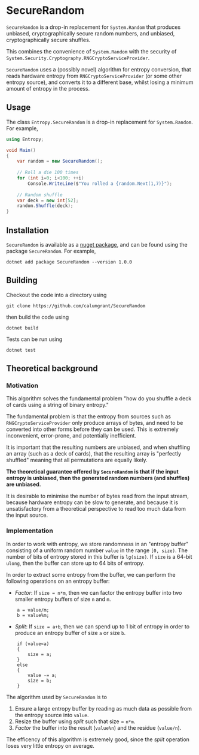 # SecureRandom
`SecureRandom` is a drop-in replacement for `System.Random` that produces unbiased, cryptographically secure random numbers, and unbiased, cryptographically secure shuffles.

This combines the convenience of `System.Random` with the security of `System.Security.Cryptography.RNGCryptoServiceProvider`.

`SecureRandom` uses a (possibly novel) algorithm for entropy conversion, that reads hardware entropy from `RNGCryptoServiceProvider` (or  some other entropy source), and converts it to a different base, whilst losing a minimum amount of entropy in the process.

## Usage

The class `Entropy.SecureRandom` is a drop-in replacement for `System.Random`. For example,

```cs
using Entropy;

void Main()
{
    var random = new SecureRandom();
    
    // Roll a die 100 times
    for (int i=0; i<100; ++i)
        Console.WriteLine($"You rolled a {random.Next(1,7)}");
    
    // Random shuffle
    var deck = new int[52];
    random.Shuffle(deck);
}
```

## Installation
`SecureRandom` is available as a [nuget package](https://www.nuget.org/packages/SecureRandom), and can be found using the package `SecureRandom`. For example,
```
dotnet add package SecureRandom --version 1.0.0
```

## Building

Checkout the code into a directory using
```
git clone https://github.com/calumgrant/SecureRandom
```
then build the code using
```
dotnet build
```
Tests can be run using
```
dotnet test
```

## Theoretical background

### Motivation

This algorithm solves the fundamental problem "how do you shuffle a deck of cards using a string of binary entropy."

The fundamental problem is that the entropy from sources such as `RNGCryptoServiceProvider` only produce arrays of bytes,
and need to be converted into other forms before they can be used. This is extremely inconvenient, error-prone, and potentially inefficient.

It is important that the resulting numbers are unbiased, and when shuffling an array (such as a deck of cards), that the resulting array is "perfectly shuffled" meaning that all permutations are equally likely.

**The theoretical guarantee offered by `SecureRandom` is that if the input entropy is unbiased, then the generated random numbers (and shuffles) are unbiased.**

It is desirable to minimise the number of bytes read from the input stream, because hardware entropy can be slow to generate,
and because it is unsatisfactory from a theoretical perspective to read too much data from the input source.

### Implementation
In order to work with entropy, we store randomness in an "entropy buffer" consisting of a uniform random number 
`value` in the range `[0, size)`. The number of bits of entropy stored in this buffer is `lg(size)`. If `size` is a 64-bit `ulong`, then the buffer can store up to 64 bits of entropy.

In order to extract some entropy from the buffer, we can perform the following operations on an entropy buffer:

- *Factor*: If `size = n*m`, then we can factor the entropy buffer into two smaller entropy buffers of size `n` and `m`.

```
    a = value/m;
    b = value%m;
```

- *Split*: If `size = a+b`, then we can spend up to 1 bit of entropy in order to produce an entropy buffer of size `a` or size `b`.

```
    if (value<a)
    {
        size = a;
    }
    else
    {
        value -= a;
        size = b;
    }
```

The algorithm used by `SecureRandom` is to 

1. Ensure a large entropy buffer by reading as much data as possible from the entropy source into `value`.
2. Resize the buffer using *split* such that size = `n*m`.
3. *Factor* the buffer into the result (`value%n`) and the residue (`value/n`).

The efficency of this algorithm is extremely good, since the *split* operation loses very little entropy on average.
